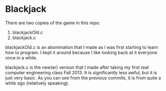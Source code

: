 Blackjack
=========

There are two copies of the game in this repo:
1. blackjackOld.c
2. blackjack.c

blackjackOld.c is an abomination that I made as I was first starting to learn how to program. I kept it around because I like looking back at it everyone once in a while.

blackjack.c is the new(er) version that I made after taking my first real computer engineering class Fall 2013. It is significantly less awful, but it is just very basic. As you can see from the previous commits, it is from quite a while ago (relatively speaking).
